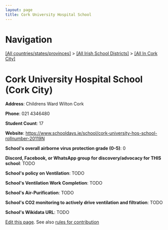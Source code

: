 ```yaml
---
layout: page
title: Cork University Hospital School
---
```

# Navigation

[[All countries/states/provinces]](../../..) > [[All Irish School Districts]](../..) > [[All In Cork City]](..)

# Cork University Hospital School (Cork City)

**Address**: Childrens Ward Wilton Cork

**Phone**: 021 4346480

**Student Count**: 17

**Website**: <https://www.schooldays.ie/school/cork-university-hos-school-rollnumber-20119N>

**School's overall airborne virus protection grade (0-5)**: 0

**Discord, Facebook, or WhatsApp group for discovery/advocacy for THIS school**: TODO

**School's policy on Ventilation**: TODO

**School's Ventilation Work Completion**: TODO

**School's Air-Purification**: TODO

**School's CO2 monitoring to actively drive ventilation and filtration**: TODO

**School's Wikidata URL**: TODO


[Edit this page](https://github.com/ventilate-schools/Ireland/edit/main/./Cork_City/Cork_University_Hospital_School.md). See also [rules for contribution](../../../contribution-rules/)